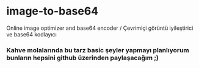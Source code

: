 # image-to-base64

Online image optimizer and base64 encoder / Çevrimiçi görüntü iyileştirici ve base64 kodlayıcı

### Kahve molalarında bu tarz basic şeyler yapmayı planlıyorum bunların hepsini github üzerinden paylaşacağım ;) 


